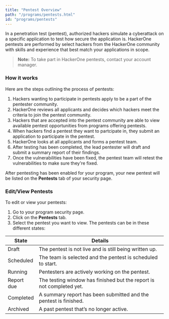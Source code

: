 ```yaml
---
title: "Pentest Overview"
path: "/programs/pentests.html"
id: "programs/pentests"
---
```


In a penetration test (pentest), authorized hackers simulate a cyberattack on a specific application to test how secure the application is. HackerOne pentests are performed by select hackers from the HackerOne community with skills and experience that best match your applications in scope.

> **Note:** To take part in HackerOne pentests, contact your account manager.  

### How it works

Here are the steps outlining the process of pentests:
1. Hackers wanting to participate in pentests apply to be a part of the pentester community.
2. HackerOne reviews all applicants and decides which hackers meet the criteria to join the pentest community.
3. Hackers that are accepted into the pentest community are able to view available pentest opportunities from programs offering pentests.
4. When hackers find a pentest they want to partcipate in, they submit an application to participate in the pentest.
5. HackerOne looks at all applicants and forms a pentest team.
6. After testing has been completed, the lead pentester will draft and submit a summary report of their findings.
7. Once the vulnerabilities have been fixed, the pentest team will  retest the vulnerabilities to make sure they're fixed.

After pentesting has been enabled for your program, your new pentest will be listed on the **Pentests** tab of your security page.

### Edit/View Pentests
To edit or view your pentests:
1. Go to your program security page.
2. Click on the **Pentests** tab.
3. Select the pentest you want to view. The pentests can be in these different states:

State | Details
----- | -------
Draft | The pentest is not live and is still being written up.
Scheduled | The team is selected and the pentest is scheduled to start.
Running | Pentesters are actively working on the pentest.
Report due | The testing window has finished but the report is not completed yet.
Completed | A summary report has been submitted and the pentest is finished.
Archived | A past pentest that’s no longer active.
